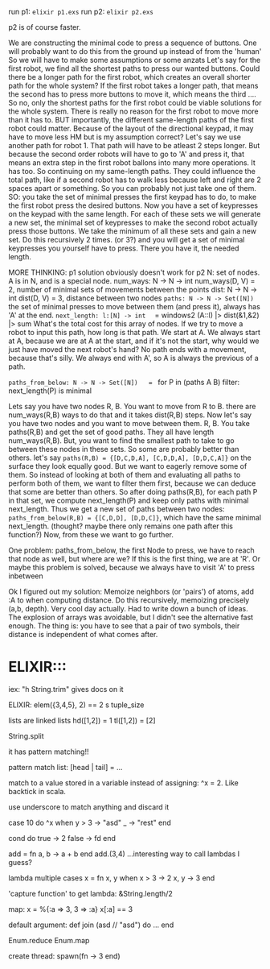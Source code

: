 
run p1: `elixir p1.exs`
run p2: `elixir p2.exs`

p2 is of course faster.

We are constructing the minimal code to press a sequence of buttons. 
One will probably want to do this from the ground  up instead of from the 'human'
So we will have to make some assumptions or some anzats
Let's say for the first robot, we find all the shortest paths to press our wanted buttons. 
Could there be a longer path for the first robot, which creates an overall shorter path for the whole system? 
If the first robot takes a longer path, that means the second has to press more buttons to move it, which means the third ....
So no, only the shortest paths for the first robot could be viable solutions for the whole system. There is really no reason for the first robot to move more than it has to. 
BUT importantly, the different same-length paths of the first robot could matter. Because of the layout of the directional keypad, it may have to move less 
HM but is my assumption correct? Let's say we use another path for robot 1. That path will have to be atleast 2 steps longer. But because the second order robots will have to go to 'A' and press it, that means an extra step in the first robot ballons into many more operations. It has too. 
So continuing on my same-length paths. They could influence the total path, like if a second robot has to walk less because left and right are 2 spaces apart or something. So you can probably not just take one of them. 
SO: you take the set of minimal presses the first keypad has to do, to make the first robot press the desired buttons. Now you have a set of keypresses on the keypad with the same length. For each of these sets we will generate a new set, the minimal set of keypresses to make the second robot actually press those buttons. We take the minimum of all these sets and gain a new set. 
Do this recursively 2 times. (or 3?) and you will get a set of minimal keypresses you yourself have to press. There you have it, the needed length. 


MORE THINKING: p1 solution obviously doesn't work for p2
N: set of nodes. A is in N, and is a special node. 
num_ways: N -> N -> int         num_ways(D, V) = 2, number of minimal sets of movements between the points
dist: N -> N -> int         dist(D, V) = 3, distance between two nodes
`paths: N -> N -> Set([N])`   the set of minimal presses to move between them (and press it), always has 'A' at the end. 
`next_length: l:[N] -> int  ` = windows2 (A::l) |> dist(&1,&2) |> sum         What's the total cost for this array of nodes. If we try to move a robot to input this path, how long is that path. We start at A. We always start at A, because we are at A at the start, and if it's not the start, why would we just have moved the next robot's hand? No path ends with a movement, because that's silly. We always end with A', so A is always the previous of a path. 

`paths_from_below: N -> N -> Set([N])   = ` for P in (paths A B) filter: next_length(P) is minimal

Lets say you have two nodes R, B. You want to move from R to B. there are num_ways(R,B) ways to do that and it takes dist(R,B) steps. 
Now let's say you have two nodes and you want to move between them. R, B. You take paths(R,B) and get the set of good paths. They all have length num_ways(R,B). But, you want to find the smallest path to take to go between these nodes in these sets. So some are probably better than others. 
let's say `paths(R,B) = {[D,C,D,A], [C,D,D,A], [D,D,C,A]}` on the surface they look equally good. But we want to eagerly remove some of them. So instead of looking at both of them and evaluating all paths to perform both of them, we want to filter them first, because we can deduce that some are better than others. 
So after doing paths(R,B), for each path P in that set, we compute next_length(P) and keep only paths with minimal next_length. Thus we get a new set of paths between two nodes: `paths_from_below(R,B) = {[C,D,D], [D,D,C]}`, which have the same minimal next_length. (thought? maybe there only remains one path after this function?)
Now, from these we want to go further. 

One problem: paths_from_below, the first Node to press, we have to reach that node as well, but where are we? If this is the first thing, we are at 'R'. Or maybe this problem is solved, because we always have to visit 'A' to press inbetween 

Ok I figured out my solution: Memoize neighbors (or 'pairs') of atoms, add :A to when computing distance. Do this recursively, memoizing precisely (a,b, depth). Very cool day actually. Had to write down a bunch of ideas. The explosion of arrays was avoidable, but I didn't see the alternative fast enough. The thing is: you have to see that a pair of two symbols, their distance is independent of what comes after. 



# ELIXIR:::

iex: "h String.trim" gives docs on it

ELIXIR: 
elem({3,4,5}, 2) == 2 s
tuple_size

lists are linked lists hd([1,2]) = 1
tl([1,2]) = [2]


String.split

it has pattern matching!!

pattern match list: 
[head | tail] = ...

match to a value stored in a variable instead of assigning: 
^x = 2. Like backtick in scala.

use underscore to match anything and discard it

case 10 do 
  ^x when y > 3 -> 
    "asd"
  _ -> 
    "rest"
end

cond do 
  true -> 2 
  false -> fd 
end


add = fn a, b -> a + b end
add.(3,4)   ...interesting way to call lambdas I guess?

lambda multiple cases 
x = fn 
  x, y when x > 3 -> 2 
  x, y -> 3 
end

'capture function' to get lambda: &String.length/2

map: 
x = %{:a => 3, 3 => :a}
x[:a] == 3

default argument: def join (asd // "asd") do ... end


Enum.reduce 
Enum.map

create thread: spawn(fn -> 3 end)
